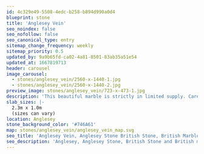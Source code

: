 ```yaml
---
id: 4c329e49-5508-4edc-b258-b894d990a0d4
blueprint: stone
title: 'Anglesey Vein'
seo_noindex: false
seo_nofollow: false
seo_canonical_type: entry
sitemap_change_frequency: weekly
sitemap_priority: 0.5
updated_by: 9a9b65fd-ca02-4a81-8501-83ab35a51e54
updated_at: 1667819713
header: carousel
image_carousel:
  - stones/anglesey_vein/2560-x-1440-1.jpg
  - stones/anglesey_vein/2560-x-1440-2.jpg
preview_image: stones/anglesey_vein/723-x-473-1.jpg
description: 'This beautiful marble is strictly in limited supply. Careful cutting and polishing of this rare material produces a grey marbled stone with fine calcite veins that can be ‘bookmatched’ to create visually stunning panel patterns. This stone is truly unique and rare.'
slab_sizes: |-
  2.3m x 1.0m
  (sizes can vary)
location: Anglesey
stone_background_color: '#746A61'
map: stones/anglesey_vein/anglesey_vein_map.svg
seo_title: 'Anglesey Vein, Anglesey Stone British Stone, British Marble'
seo_description: 'Anglesey, Anglesey Stone, British Stone and British marble, Britannicus Stone, The Shining Stones of Britain, British Stone, and Marble.'
---
```

